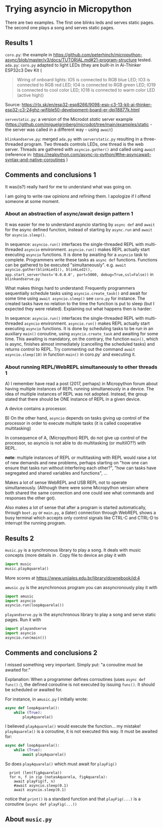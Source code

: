 # Trying asyncio in Micropython

There are two examples. The first one blinks leds and serves static pages. The second one plays a song and serves static pages.

## Results 1

`coro.py`: the example in https://github.com/peterhinch/micropython-async/blob/master/v3/docs/TUTORIAL.md#21-program-structure tested.
`ada.py`: `coro.py` adapted to light LEDs (they are built-in in Ai-Thinker ESP32c3 Dev Kit (

> Wiring of onboard lights: IO5 is connected to RGB blue LED; IO3 is connected to RGB red LED; IO4 is connected to RGB green LED; IO19 is connected to cool color LED; IO18 is connected to warm color LED (active high))

Source: https://rlx.sk/en/esp32-esp8266/9098-esp-c3-13-kit-ai-thinker-esp32-c3-24ghz-wifible50-development-board-er-dpi18877k.html

`servestatic.py`: a version of the Microdot *static* server example (https://github.com/miguelgrinberg/microdot/tree/main/examples/static - the server was called in a different way - using `await`)

`blinkandserve.py`: merged `ada.py` with `serverstatic.py` resulting in a three-threaded program. Two threads controls LEDs, one thread is the web server. Threads are gathered with `asyncio.gather()` and called using `await` (reference in: https://realpython.com/async-io-python/#the-asyncawait-syntax-and-native-coroutines )

## Comments and conclusions 1

It was(is?) really hard for me to understand what was going on.

I am going to write raw opinions and refining them. I apologize if I offend someone at some moment.

### About an abstraction of async/await design pattern 1

It was easier for me to understand asyncio starting by `async def` and `await` for the async defined function, instead of starting by `async.run` and `await` for `asyncio.sleep()`.

In sequence: `asyncio.run()` interfaces the single-threaded REPL with multi-threaded `asyncio` environment. `asyncio.run()` makes REPL actually start executing `asyncio` functions. It is done by awaiting for a `asyncio` task to complete. Programmers write these tasks as `async def` functions. Functions can be gathered to be executed "simultaneously". e.g. `await asyncio.gather(blinkLed1(), blinkLed2(), app.start_server(host='0.0.0.0', port=5000, debug=True,ssl=False))` in `blinkandserve.py`

What makes things hard to understand: Frequently programmers sequentially schedule tasks using `asyncio.create_task()` and await for some time using `await asyncio.sleep()` see `coro.py` for instance. The created tasks have no relation to the time the function is put to sleep (but I expected they were related). Explaining out what happens then is harder:
  
In sequence: `asyncio.run()` interfaces the single-threaded REPL with multi-threaded `asyncio` environment. `asyncio.run()` makes REPL actually start executing `asyncio` functions. It is done by scheduling tasks to be run in an auxiliary `main()` coroutine, using `asyncio.create_task` and awaiting for some time. This awaiting is mandatory, on the contrary, the function `main()`, which is async, finishes almost immediately (cancelling the scheduled tasks) and returns control to REPL. Try commenting out the command `await asyncio.sleep(10)` in function `main()` in coro.py` and executing it.
  
### About running REPL/WebREPL simultaneously to other threads 1


A) I remember have read a post (2017, perhaps) in Micropython forum about having multiple instances of REPL running simultaneously in a device. The idea of multiple instances of REPL was not adopted. Instead, the group stated that there should be ONE instance of REPL in a given device.

A device contains a processor.

B) On the other hand, `asyncio` depends on tasks giving up control of the processor in order to execute multiple tasks (it is called cooperative multitasking)

In consequence of A, (Micropython) REPL do not give up control of the processor, so asyncio is not able to do multitasking (or multiIO??) with REPL.

**note**: multiple instances of REPL or multitasking with REPL would raise a lot of new demands and new problems, perhaps starting on "how one can ensure that tasks run without interfering each other?", "how can tasks have segregated and shared variables and functions", ...

Makes a lot of sense WebREPL and USB REPL not to operate simultaneously. (Although there were some Micropython version where both shared the same connection and one could see what commands and responses the other got).

Also makes a lot of sense that after a program is started automatically, through `boot.py` or `main.py`, a (later) connection through WebREPL shows a busy terminal which accepts only control signals like CTRL-C and CTRL-D to interrupt the running program.

## Results 2

`music.py` is a synchronous library to play a song. It deals with music concepts (more details in . Copy file to device an play it with

```python
import music
music.playAquarela()
```

More scores at https://www.unijales.edu.br/library/downebook/id:4

`amusic.py` is the asynchronous program you can assyncronously play it with

```python
import amusic
import asyncio
asyncio.run(loopAquarela())
```

`playandserve.py` is the asynchronous library to play a song and serve static pages. Run it with

```python
import playandserve
import asyncio
asyncio.run(main())
```

## Comments and conclusions 2

I missed something very important. Simply put: "a coroutine must be awaited for."

Explanation: When a programmer defines corroutines (uses `async def func():`), the defined coroutine is not executed by issuing `func()`. It should be scheduled or awaited for.

For instance, in `amusic.py` I initially wrote:
  
```python
async def loopAquarela():
    while (True):
        playAquarela()

```

I believed `playAquarela()` would execute the function... my mistake! `playAquarela()` is a coroutine, it is not executed this way. It must be awaited for:

```python
async def loopAquarela():
    while (True):
        await playAquarela()

```

So does `playAquarela()` which must await for `playFig()`

```
  print (len(figAquarela))
  for n, f in zip (notasAquarela, figAquarela):
    await playFig(f, n)
    #await asyncio.sleep(0.1)
    await asyncio.sleep(0.1)

```

notice that `print()` is a standard function and that `playFig(...)` is a coroutine (`async def playFig(...))` 

## About `music.py`

